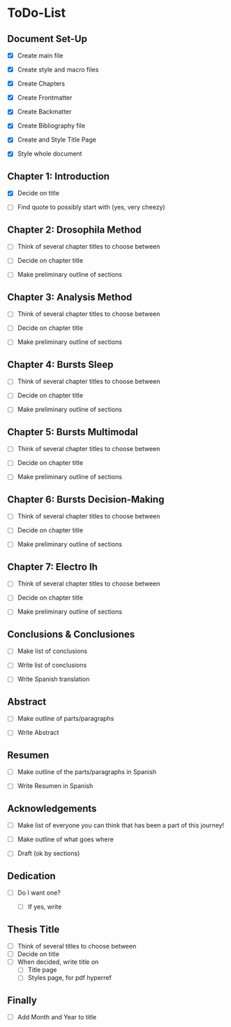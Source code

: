 ToDo-List
=========

Document Set-Up
---------------
- [x] Create main file
- [x] Create style and macro files
- [x] Create Chapters
- [x] Create Frontmatter
- [x] Create Backmatter
- [x] Create Bibliography file
- [x] Create and Style Title Page
- [x] Style whole document


Chapter 1: Introduction
-----------------------
- [x] Decide on title
- [ ] Find quote to possibly start with (yes, very cheezy)




Chapter 2: Drosophila Method
----------------------------
- [ ] Think of several chapter titles to choose between
- [ ] Decide on chapter title
- [ ] Make preliminary outline of sections





Chapter 3: Analysis Method
--------------------------
- [ ] Think of several chapter titles to choose between
- [ ] Decide on chapter title
- [ ] Make preliminary outline of sections





Chapter 4: Bursts Sleep
-----------------------
- [ ] Think of several chapter titles to choose between
- [ ] Decide on chapter title
- [ ] Make preliminary outline of sections





Chapter 5: Bursts Multimodal
----------------------------
- [ ] Think of several chapter titles to choose between
- [ ] Decide on chapter title
- [ ] Make preliminary outline of sections





Chapter 6: Bursts Decision-Making
---------------------------------
- [ ] Think of several chapter titles to choose between
- [ ] Decide on chapter title
- [ ] Make preliminary outline of sections





Chapter 7: Electro Ih
---------------------
- [ ] Think of several chapter titles to choose between
- [ ] Decide on chapter title
- [ ] Make preliminary outline of sections






Conclusions & Conclusiones
--------------------------
- [ ] Make list of conclusions
- [ ] Write list of conclusions
- [ ] Write Spanish translation

 
Abstract
--------
- [ ] Make outline of parts/paragraphs
- [ ] Write Abstract


Resumen
-------
- [ ] Make outline of the parts/paragraphs in Spanish
- [ ] Write Resumen in Spanish


Acknowledgements
----------------
- [ ] Make list of everyone you can think that has been a part of this journey!
- [ ] Make outline of what goes where
- [ ] Draft (ok by sections)


Dedication
----------
- [ ] Do I want one?
	- [ ] If yes, write


Thesis Title
------------
- [ ] Think of several titles to choose between
- [ ] Decide on title
- [ ] When decided, write title on
	- [ ] Title page
	- [ ] Styles page, for pdf hyperref

Finally
-------
- [ ] Add Month and Year to title

